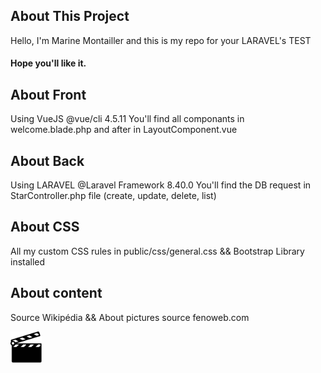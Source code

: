 
## About This Project
Hello, I'm Marine Montailler and this is my repo for your LARAVEL's TEST
#### Hope you'll like it.


## About Front
Using VueJS 
@vue/cli 4.5.11
You'll find all componants in welcome.blade.php and after in LayoutComponent.vue

## About Back
Using LARAVEL
@Laravel Framework 8.40.0
You'll find the DB request in StarController.php file (create, update, delete, list)

## About CSS
All my custom CSS rules in public/css/general.css
&& Bootstrap Library installed 

## About content
Source Wikipédia 
&& About pictures source fenoweb.com

<img src="public/images/clap.png"
     alt="movie icon" width="50"/>





